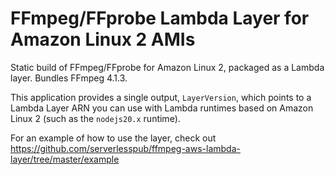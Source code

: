# FFmpeg/FFprobe Lambda Layer for Amazon Linux 2 AMIs

Static build of FFmpeg/FFprobe for Amazon Linux 2, packaged as a Lambda layer. Bundles FFmpeg 4.1.3.

This application provides a single output, `LayerVersion`, which points to a
Lambda Layer ARN you can use with Lambda runtimes based on Amazon Linux 2 (such
as the `nodejs20.x` runtime).

For an example of how to use the layer, check out 
<https://github.com/serverlesspub/ffmpeg-aws-lambda-layer/tree/master/example>
